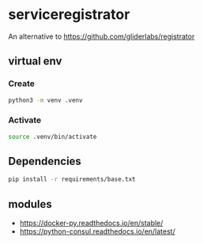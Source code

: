 # serviceregistrator

An alternative to https://github.com/gliderlabs/registrator

## virtual env

### Create

```bash
python3 -m venv .venv
```

### Activate

```bash
source .venv/bin/activate
```

## Dependencies

```bash
pip install -r requirements/base.txt
```

## modules

- https://docker-py.readthedocs.io/en/stable/
- https://python-consul.readthedocs.io/en/latest/
